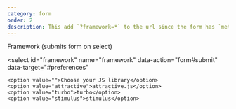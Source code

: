 ```yaml
---
category: form
order: 2
description: This add `?framework=*` to the url since the form has `method=get`.
---
```


<form id="preferences" method="get" action="/#actions" class="p-2 border border-gray-100 rounded-sm">
  <label for="framework">Framework (submits form on select)</label>

  <select
    id="framework"
    name="framework"
    data-action="form#submit"
    data-target="#preferences"
  >
    <option value="">Choose your JS library</option>
    <option value="attractive">attractive.js</option>
    <option value="turbo">turbo</option>
    <option value="stimulus">stimulus</option>
  </select>
</form>
